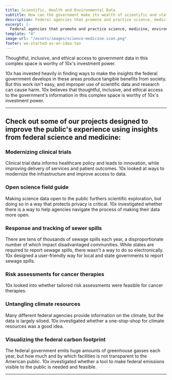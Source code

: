 ```yaml
---
title: Scientific, Health and Environmental Data
subtitle: How can the government make its wealth of scientific and statistical data easier to consume and deploy through exceptional digital experiences?
description: Federal agencies that promote and practice science, medicine, environmental, and other related fields sit atop research data and other insights. With enormous potential benefits across many user groups within the public, from academia to business and more, the problem is that the information can be hard to find and use.
excerpt: |-
  Federal agencies that promote and practice science, medicine, environmental, and other related fields sit atop research data and other insights. With enormous potential benefits across many user groups within the public, from academia to business and more, the problem is that the information can be hard to find and use. 
template: "4"
image-url: "/assets/images/science-medicine-icon.png"
footer: we-started-as-an-idea-too
---
```

<p class="usa-intro">  
  Thoughtful, inclusive, and ethical access to government data in this complex space is worthy of 10x's investment power. 
</p>

10x has invested heavily in finding ways to make the insights the federal government develops in these areas produce tangible benefits from society. But this work isn't easy, and improper use of scientific data and research can cause harm. 10x believes that thoughtful, inclusive, and ethical access to the government's information in this complex space is worthy of 10x's investment power.

---

## Check out some of our projects designed to improve the public's experience using insights from federal science and medicine:

### Modernizing clinical trials

Clinical trial data informs healthcare policy and leads to innovation, while improving delivery of services and patient outcomes. 10x looked at ways to modernize the infrastructure and improve access to data. 

### Open science field guide

Making science data open to the public furthers scientific exploration, but doing so in a way that protects privacy is critical. 10x investigated whether there is a way to help agencies navigate the process of making their data more open.

### Response and tracking of sewer spills

There are tens of thousands of sewage spills each year, a disproportionate number of which impact disadvantaged communities. While states are required to report sewage spills, there wasn't a way to do so electronically. 10x designed a user-friendly way for local and state governments to report sewage spills.

### Risk assessments for cancer therapies

10x looked into whether tailored risk assessments were feasible for cancer therapies.

### Untangling climate resources

Many different federal agencies provide information on the climate, but the data is largely siloed. 10x investigated whether a one-stop-shop for climate resources was a good idea.

### Visualizing the federal carbon footprint

The federal government emits huge amounts of greenhouse gasses each year, but how much and by which facilities is not transparent to the American public. 10x investigated whether a tool to make federal emissions visible to the public is needed and feasible.

---